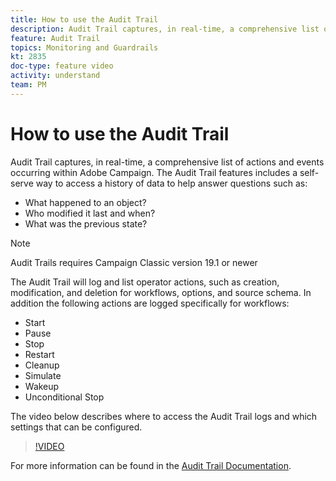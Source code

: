 ```yaml
---
title: How to use the Audit Trail
description: Audit Trail captures, in real-time, a comprehensive list of actions and events occurring within Adobe Campaign. 
feature: Audit Trail
topics: Monitoring and Guardrails
kt: 2835
doc-type: feature video
activity: understand
team: PM
---
```


# How to use the Audit Trail

Audit Trail captures, in real-time, a comprehensive list of actions and events occurring within Adobe Campaign. The Audit Trail features includes a self-serve way to access a history of data to help answer questions such as:

* What happened to an object?
* Who modified it  last and when?
* What was the previous state?

>[!NOTE]
>
>Audit Trails requires Campaign Classic version 19.1 or newer

The Audit Trail will log and list operator actions, such as creation, modification, and deletion for workflows, options, and source schema. In addition the following actions are logged specifically for workflows:

* Start
* Pause
* Stop
* Restart
* Cleanup
* Simulate
* Wakeup
* Unconditional Stop

The video below describes where to access the Audit Trail logs and which settings that can be configured.

>[!VIDEO](https://video.tv.adobe.com/v/27425?quality=12)

For more information can be found in the  [Audit Trail Documentation](https://docs.adobe.com/content/help/en/campaign-classic/using/monitoring-campaign-classic/production-procedures/audit-trail.html).
